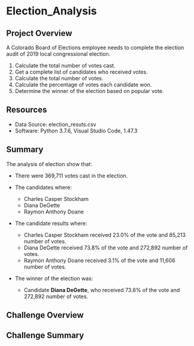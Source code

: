 # Election_Analysis

## Project Overview
A Colorado Board of Elections employee needs to complete the election audit of 2019 local congressional election.
1.	Calculate the total number of votes cast.
2.	Get a complete list of candidates who received votes.
3.	Calculate the total number of votes.
4.	Calculate the percentage of votes each candidate won.
5.	Determine the winner of the election based on popular vote.

## Resources
-	Data Source: election_resuts.csv
-	Software: Python 3.7.6, Visual Studio Code, 1.47.3

## Summary
The analysis of election show that:
  -	There were 369,711 votes cast in the election.
  -	The candidates where:
    - Charles Casper Stockham
    - Diana DeGette
    - Raymon Anthony Doane
  -	The candidate results where:
     - Charles Casper Stockham received 23.0% of the vote and 85,213 number of votes.
     - Diana DeGette received 73.8% of the vote and 272,892 number of votes.
     - Raymon Anthony Doane received 3.1% of the vote and 11,606 number of votes.
  
  -	The winner of the election was:
    -	Candidate **Diana DeGette**, who received 73.8% of the vote and 272,892 number of votes.

## Challenge Overview


## Challenge Summary

